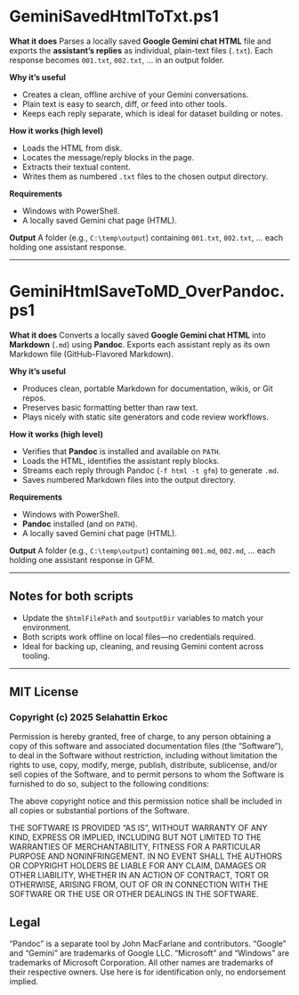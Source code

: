 # GeminiSavedHtmlToTxt.ps1

**What it does**
Parses a locally saved **Google Gemini chat HTML** file and exports the **assistant’s replies** as individual, plain-text files (`.txt`). Each response becomes `001.txt`, `002.txt`, … in an output folder.

**Why it’s useful**

* Creates a clean, offline archive of your Gemini conversations.
* Plain text is easy to search, diff, or feed into other tools.
* Keeps each reply separate, which is ideal for dataset building or notes.

**How it works (high level)**

* Loads the HTML from disk.
* Locates the message/reply blocks in the page.
* Extracts their textual content.
* Writes them as numbered `.txt` files to the chosen output directory.

**Requirements**

* Windows with PowerShell.
* A locally saved Gemini chat page (HTML).

**Output**
A folder (e.g., `C:\temp\output`) containing `001.txt`, `002.txt`, … each holding one assistant response.

---

# GeminiHtmlSaveToMD_OverPandoc.ps1

**What it does**
Converts a locally saved **Google Gemini chat HTML** into **Markdown** (`.md`) using **Pandoc**. Exports each assistant reply as its own Markdown file (GitHub-Flavored Markdown).

**Why it’s useful**

* Produces clean, portable Markdown for documentation, wikis, or Git repos.
* Preserves basic formatting better than raw text.
* Plays nicely with static site generators and code review workflows.

**How it works (high level)**

* Verifies that **Pandoc** is installed and available on `PATH`.
* Loads the HTML, identifies the assistant reply blocks.
* Streams each reply through Pandoc (`-f html -t gfm`) to generate `.md`.
* Saves numbered Markdown files into the output directory.

**Requirements**

* Windows with PowerShell.
* **Pandoc** installed (and on `PATH`).
* A locally saved Gemini chat page (HTML).

**Output**
A folder (e.g., `C:\temp\output`) containing `001.md`, `002.md`, … each holding one assistant response in GFM.

---

## Notes for both scripts

* Update the `$htmlFilePath` and `$outputDir` variables to match your environment.
* Both scripts work offline on local files—no credentials required.
* Ideal for backing up, cleaning, and reusing Gemini content across tooling.

---

## MIT License

### Copyright (c) 2025 Selahattin Erkoc

Permission is hereby granted, free of charge, to any person obtaining a copy
of this software and associated documentation files (the “Software”), to deal
in the Software without restriction, including without limitation the rights
to use, copy, modify, merge, publish, distribute, sublicense, and/or sell
copies of the Software, and to permit persons to whom the Software is
furnished to do so, subject to the following conditions:

The above copyright notice and this permission notice shall be included in
all copies or substantial portions of the Software.

THE SOFTWARE IS PROVIDED “AS IS”, WITHOUT WARRANTY OF ANY KIND, EXPRESS OR
IMPLIED, INCLUDING BUT NOT LIMITED TO THE WARRANTIES OF MERCHANTABILITY,
FITNESS FOR A PARTICULAR PURPOSE AND NONINFRINGEMENT. IN NO EVENT SHALL THE
AUTHORS OR COPYRIGHT HOLDERS BE LIABLE FOR ANY CLAIM, DAMAGES OR OTHER
LIABILITY, WHETHER IN AN ACTION OF CONTRACT, TORT OR OTHERWISE, ARISING FROM,
OUT OF OR IN CONNECTION WITH THE SOFTWARE OR THE USE OR OTHER DEALINGS IN
THE SOFTWARE.

## Legal

“Pandoc” is a separate tool by John MacFarlane and contributors. “Google” and “Gemini” are trademarks of Google LLC. “Microsoft” and “Windows” are trademarks of Microsoft Corporation. All other names are trademarks of their respective owners. Use here is for identification only, no endorsement implied.
